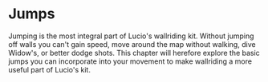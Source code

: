 # Jumps

Jumping is the most integral part of Lucio's wallriding kit. Without jumping off walls
you can't gain speed, move around the map without walking, dive Widow's, or better dodge shots.
This chapter will herefore explore the basic jumps you can incorporate into your movement to 
make wallriding a more useful part of Lucio's kit.